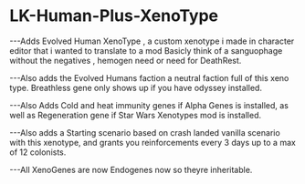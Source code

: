 # LK-Human-Plus-XenoType
---Adds Evolved Human XenoType , a custom xenotype i made in character editor that i wanted to translate to a mod Basicly think of a sanguophage without the negatives , hemogen need or need for DeathRest.  

---Also adds the Evolved Humans faction a neutral faction full of this xeno type.  Breathless gene only shows up if you have odyssey installed. 

---Also Adds Cold and heat immunity genes if Alpha Genes is installed, as well as Regeneration gene if Star Wars Xenotypes mod is installed.

---Also adds a Starting scenario based on crash landed vanilla scenario with this xenotype, and grants you reinforcements every 3 days up to a max of 12 colonists.

---All XenoGenes are now Endogenes now so theyre inheritable.

